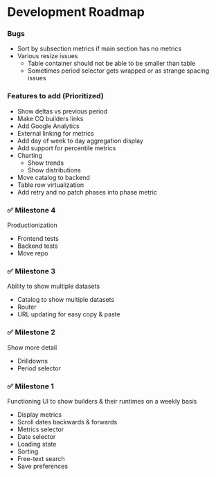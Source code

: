 # Development Roadmap

### Bugs

* Sort by subsection metrics if main section has no metrics
* Various resize issues
  * Table container should not be able to be smaller than table
  * Sometimes period selector gets wrapped or as strange spacing issues

### Features to add (Prioritized)

* Show deltas vs previous period
* Make CQ builders links
* Add Google Analytics
* External linking for metrics
* Add day of week to day aggregation display
* Add support for percentile metrics
* Charting
  * Show trends
  * Show distributions
* Move catalog to backend
* Table row virtualization
* Add retry and no patch phases into phase metric

### &#x2705; Milestone 4

Productionization
* Frontend tests
* Backend tests
* Move repo

### &#x2705; Milestone 3

Ability to show multiple datasets
* Catalog to show multiple datasets
* Router
* URL updating for easy copy & paste

### &#x2705; Milestone 2

Show more detail
* Drilldowns
* Period selector

### &#x2705; Milestone 1

Functioning UI to show builders & their runtimes on a weekly basis
* Display metrics
* Scroll dates backwards & forwards
* Metrics selector
* Date selector
* Loading state
* Sorting
* Free-text search
* Save preferences

